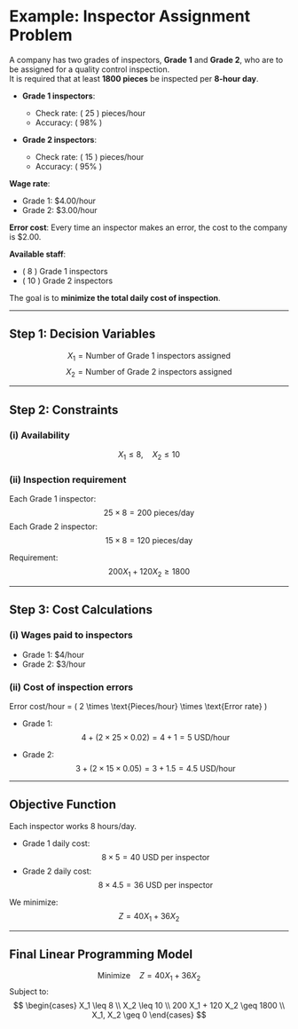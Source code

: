 # Example: Inspector Assignment Problem

A company has two grades of inspectors, **Grade 1** and **Grade 2**, who are to be assigned for a quality control inspection.  
It is required that at least **1800 pieces** be inspected per **8-hour day**.

- **Grade 1 inspectors**:  
  - Check rate: \( 25 \) pieces/hour  
  - Accuracy: \( 98\% \)  

- **Grade 2 inspectors**:  
  - Check rate: \( 15 \) pieces/hour  
  - Accuracy: \( 95\% \)  

**Wage rate**:  
- Grade 1: \$4.00/hour  
- Grade 2: \$3.00/hour  

**Error cost**: Every time an inspector makes an error, the cost to the company is \$2.00.

**Available staff**:  
- \( 8 \) Grade 1 inspectors  
- \( 10 \) Grade 2 inspectors  

The goal is to **minimize the total daily cost of inspection**.

---

## Step 1: Decision Variables

$$
X_1 = \text{Number of Grade 1 inspectors assigned}
$$
$$
X_2 = \text{Number of Grade 2 inspectors assigned}
$$

---

## Step 2: Constraints

### (i) Availability
$$
X_1 \leq 8, \quad X_2 \leq 10
$$

### (ii) Inspection requirement
Each Grade 1 inspector:  
$$
25 \times 8 = 200 \ \text{pieces/day}
$$
Each Grade 2 inspector:  
$$
15 \times 8 = 120 \ \text{pieces/day}
$$

Requirement:  
$$
200 X_1 + 120 X_2 \geq 1800
$$

---

## Step 3: Cost Calculations

### (i) Wages paid to inspectors
- Grade 1: \$4/hour  
- Grade 2: \$3/hour  

### (ii) Cost of inspection errors  
Error cost/hour = \( 2 \times \text{Pieces/hour} \times \text{Error rate} \)

- Grade 1:  
$$
4 + (2 \times 25 \times 0.02) = 4 + 1 = 5 \ \text{USD/hour}
$$

- Grade 2:  
$$
3 + (2 \times 15 \times 0.05) = 3 + 1.5 = 4.5 \ \text{USD/hour}
$$

---

## Objective Function

Each inspector works 8 hours/day.

- Grade 1 daily cost:  
$$
8 \times 5 = 40 \ \text{USD per inspector}
$$
- Grade 2 daily cost:  
$$
8 \times 4.5 = 36 \ \text{USD per inspector}
$$

We minimize:  
$$
Z = 40 X_1 + 36 X_2
$$

---

## Final Linear Programming Model

$$
\text{Minimize} \quad Z = 40 X_1 + 36 X_2
$$
Subject to:
$$
\begin{cases}
X_1 \leq 8 \\
X_2 \leq 10 \\
200 X_1 + 120 X_2 \geq 1800 \\
X_1, X_2 \geq 0
\end{cases}
$$
